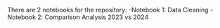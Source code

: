 There are 2 notebooks for the repository:
-Notebook 1: Data Cleaning 
-Notebook 2: Comparison Analysis 2023 vs 2024
